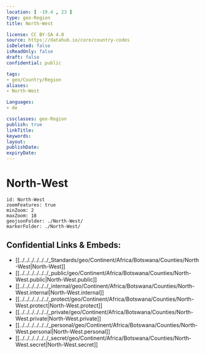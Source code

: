 ```yaml
---
location: [ -19.4 , 23 ] 
type: geo-Region
title: North-West

license: CC BY-SA 4.0
source: https://datahub.io/core/country-codes
isDeleted: false
isReadOnly: false
draft: false
confidential: public

tags:
- geo/Country/Region
aliases:
- North-West

Languages:
- de

cssclasses: geo-Region
publish: true
linkTitle: 
keywords: 
layout: 
publishDate: 
expiryDate: 
---
```


# North-West

```leaflet
id: North-West
zoomFeatures: true 
minZoom: 2 
maxZoom: 18
geojsonFolder: ./North-West/
markerFolder: ./North-West/
```


## Confidential Links & Embeds: 
- [[../../../../../../_Standards/geo/Continent/Africa/Botswana/Counties/North-West|North-West]] 
- [[../../../../../../_public/geo/Continent/Africa/Botswana/Counties/North-West.public|North-West.public]] 
- [[../../../../../../_internal/geo/Continent/Africa/Botswana/Counties/North-West.internal|North-West.internal]] 
- [[../../../../../../_protect/geo/Continent/Africa/Botswana/Counties/North-West.protect|North-West.protect]] 
- [[../../../../../../_private/geo/Continent/Africa/Botswana/Counties/North-West.private|North-West.private]] 
- [[../../../../../../_personal/geo/Continent/Africa/Botswana/Counties/North-West.personal|North-West.personal]] 
- [[../../../../../../_secret/geo/Continent/Africa/Botswana/Counties/North-West.secret|North-West.secret]] 


